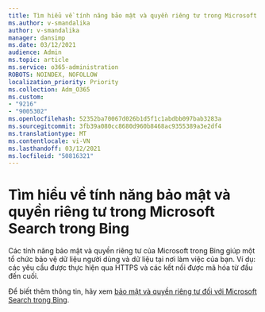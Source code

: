 ```yaml
---
title: Tìm hiểu về tính năng bảo mật và quyền riêng tư trong Microsoft Search trong Bing
ms.author: v-smandalika
author: v-smandalika
manager: dansimp
ms.date: 03/12/2021
audience: Admin
ms.topic: article
ms.service: o365-administration
ROBOTS: NOINDEX, NOFOLLOW
localization_priority: Priority
ms.collection: Adm_O365
ms.custom:
- "9216"
- "9005302"
ms.openlocfilehash: 52352ba70067d026b1d5f1c1abdbb097bab3283a
ms.sourcegitcommit: 3fb39a080cc8680d960b8468ac9355389a3e2df4
ms.translationtype: MT
ms.contentlocale: vi-VN
ms.lasthandoff: 03/12/2021
ms.locfileid: "50816321"
---
```

# <a name="learn-about-the-security-and-privacy-features-of-microsoft-search-in-bing"></a>Tìm hiểu về tính năng bảo mật và quyền riêng tư trong Microsoft Search trong Bing

Các tính năng bảo mật và quyền riêng tư của Microsoft trong Bing giúp một tổ chức bảo vệ dữ liệu người dùng và dữ liệu tại nơi làm việc của bạn. Ví dụ: các yêu cầu được thực hiện qua HTTPS và các kết nối được mã hóa từ đầu đến cuối.

Để biết thêm thông tin, hãy xem [bảo mật và quyền riêng tư đối với Microsoft Search trong Bing](https://docs.microsoft.com/microsoftsearch/security-for-search).
